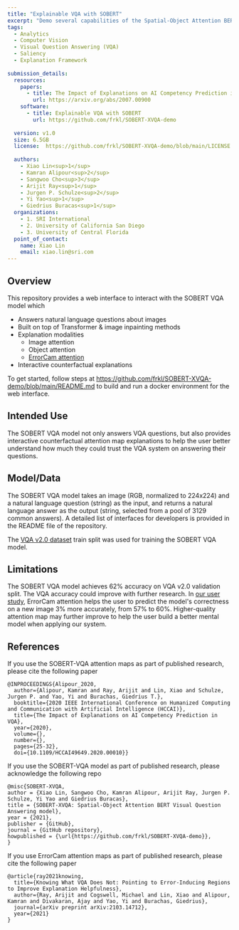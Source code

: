 ```yaml
---
title: "Explainable VQA with SOBERT"
excerpt: "Demo several capabilities of the Spatial-Object Attention BERT (SOBERT) Visual Question Answering (VQA) model with BERT and ErrorCam attention maps. "
tags: 
  - Analytics
  - Computer Vision
  - Visual Question Answering (VQA)
  - Saliency
  - Explanation Framework
   
submission_details:
  resources: 
    papers:
      - title: The Impact of Explanations on AI Competency Prediction in VQA
        url: https://arxiv.org/abs/2007.00900
    software:
      - title: Explainable VQA with SOBERT
        url: https://github.com/frkl/SOBERT-XVQA-demo
  
  version: v1.0
  size: 6.5GB
  license:  https://github.com/frkl/SOBERT-XVQA-demo/blob/main/LICENSE (Apache License 2.0)
   
  authors:
    - Xiao Lin<sup>1</sup>
    - Kamran Alipour<sup>2</sup>
    - Sangwoo Cho<sup>3</sup>
    - Arijit Ray<sup>1</sup>
    - Jurgen P. Schulze<sup>2</sup>
    - Yi Yao<sup>1</sup>
    - Giedrius Buracas<sup>1</sup>
  organizations:
    - 1. SRI International
    - 2. University of California San Diego
    - 3. University of Central Florida
  point_of_contact:
    name: Xiao Lin
    email: xiao.lin@sri.com
---
```


## Overview

This repository provides a web interface to interact with the SOBERT VQA model which
- Answers natural language questions about images
- Built on top of Transformer & image inpainting methods
- Explanation modalities
  - Image attention
  - Object attention
  - [ErrorCam attention](https://arxiv.org/abs/2103.14712)
- Interactive counterfactual explanations

To get started, follow steps at https://github.com/frkl/SOBERT-XVQA-demo/blob/main/README.md to build and run a docker environment for the web interface.

## Intended Use

The SOBERT VQA model not only answers VQA questions, but also provides interactive counterfactual attention map explanations to help the user better understand how much they could trust the VQA system on answering their questions. 

## Model/Data

The SOBERT VQA model takes an image (RGB, normalized to 224x224) and a natural language question (string) as the input, and returns a natural language answer as the output (string, selected from a pool of 3129 common answers). A detailed list of interfaces for developers is provided in the README file of the repository.

The [VQA v2.0 dataset](https://visualqa.org/) train split was used for training the SOBERT VQA model.

## Limitations

The SOBERT VQA model achieves 62% accuracy on VQA v2.0 validation split. The VQA accuracy could improve with further research. In [our user study](https://arxiv.org/abs/2103.14712), ErrorCam attention helps the user to predict the model's correctness on a new image 3% more accurately, from 57% to 60%. Higher-quality attention map may further improve to help the user build a better mental model when applying our system.

## References

If you use the SOBERT-VQA attention maps as part of published research, please cite the following paper

```
@INPROCEEDINGS{Alipour_2020,
  author={Alipour, Kamran and Ray, Arijit and Lin, Xiao and Schulze, Jurgen P. and Yao, Yi and Burachas, Giedrius T.},
  booktitle={2020 IEEE International Conference on Humanized Computing and Communication with Artificial Intelligence (HCCAI)}, 
  title={The Impact of Explanations on AI Competency Prediction in VQA}, 
  year={2020},
  volume={},
  number={},
  pages={25-32},
  doi={10.1109/HCCAI49649.2020.00010}}
```

If you use the SOBERT-VQA model as part of published research, please acknowledge the following repo

```
@misc{SOBERT-XVQA,
author = {Xiao Lin, Sangwoo Cho, Kamran Alipour, Arijit Ray, Jurgen P. Schulze, Yi Yao and Giedrius Buracas},
title = {SOBERT-XVQA: Spatial-Object Attention BERT Visual Question Answering model},
year = {2021},
publisher = {GitHub},
journal = {GitHub repository},
howpublished = {\url{https://github.com/frkl/SOBERT-XVQA-demo}},
}
```

If you use ErrorCam attention maps as part of published research, please cite the following paper

```
@article{ray2021knowing,
  title={Knowing What VQA Does Not: Pointing to Error-Inducing Regions to Improve Explanation Helpfulness},
  author={Ray, Arijit and Cogswell, Michael and Lin, Xiao and Alipour, Kamran and Divakaran, Ajay and Yao, Yi and Burachas, Giedrius},
  journal={arXiv preprint arXiv:2103.14712},
  year={2021}
}
```
